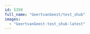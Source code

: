 ```yaml
---
id: 5350
full_name: "GeertvanGeest/test_shub"
images: 
  - "GeertvanGeest-test_shub-latest"
---
```

